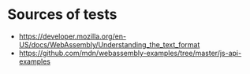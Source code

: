 # Sources of tests
 - https://developer.mozilla.org/en-US/docs/WebAssembly/Understanding_the_text_format
 - https://github.com/mdn/webassembly-examples/tree/master/js-api-examples
